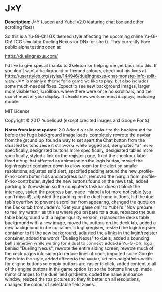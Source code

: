# J×Y

**Description:**
J×Y (Jaden and Yubel v2.0 featuring chat box and other scrolling fixes)

So this is a Yu-Gi-Oh! GX themed style affecting the upcoming online Yu-Gi-Oh! TCG simulator Dueling Nexus (or DNx for short). They currently have public alpha testing open at:

https://duelingnexus.com/

I'd like to give special thanks to Skeleton for helping me get back into this. If you don't want a background or themed colours, check out his fixes at https://userstyles.org/styles/144946/duelingnexus-chat-monster-info-split-view. J×Y is mainly a theme for a game we like to play, but also includes some much-needed fixes. Expect to see new background images, larger more visible text, scrollbars where there were once no scrollbars, and the use of most of your display. It should now work on most displays, including mobile.

MIT License

Copyright © 2017 Yubelious!
(except credited images and Google Fonts)

**Notes from latest update:**
2.0 Added a solid colour to the background for before the huge background image loads, completely rewrote the navbar from the ground up, found a way to set apart the Chat button from the disabled buttons since it still works while logged out, designated "a" more specifically, designated buttons more specifically, designated tables more specifically, styled a link on the register page, fixed the checkbox label, fixed a bug that affected an animation on the login button, moved the login/register container down to allow room for the alert on smaller resolutions, adjusted said alert, specified padding around the new .profile-if-not-contributer (ads and progress bar), removed the margin from .profile-if-not-contributer, styled the new buttons found on the news tab, added padding to #newsMain so the computer's taskbar doesn't block the interface, styled the progress bar, made .mlabel a lot more noticable (you can't miss it!), adjusted the padding on the duel home buttons, hid the duel tab's overflow to prevent a scrollbar from appearing, changed the quote on the Decks tab from Jaden's "Get your game on!" to Yubel's "Now prepare to feel my wrath!" as this is where you prepare for a duel, replaced the duel table background with a higher quality version, replaced the decks table background with a new image, moved the buttons on the deck tab, added a new background to the container in login/register, resized the login/register container to fit the new background, adjusted the a links in the login/register container, added the words "Dueling Nexus" to duels, added a bouncing ball animation while waiting for a duel to connect, added a Yu-Gi-Oh! logo behind "Dueling Nexus", rewrote the entire siding screen, rewrote much of the deck pages into siding to reduce lines of code, imported some Google Fonts into the style, added effects to the avatar, set min-height/min-width for engine buttons so empty buttons are easier to click, added content to all of the engine buttons in the game option list so the bottoms line up, made minor changes to the duel field gradients, coded the name announce window, resized the rps pictures so they fit better on all resolutions, changed the colour of selectable field zones.
